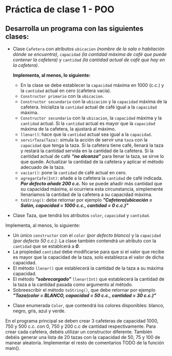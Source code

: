 # Práctica de clase 1 - POO

## Desarrolla un programa con las siguientes clases:

- Clase `Cafetera` con atributos `ubicacion` *(nombre de la sala o habitación dónde se encuentra)*, `capacidad` *(la cantidad máxima de café que puede contener la cafetera)* y `cantidad` *(la cantidad actual de café
que hay en la cafetera)*.

   **Implementa, al menos, lo siguiente:**

   * En la clase se debe establecer la `capacidad` máxima en 1000 (c.c.) y la `cantidad` actual en cero (cafetera vacía).
   * `Constructor primario` con la `ubicacion`.
   * `Constructor secundario` con la `ubicación` y la `capacidad` máxima de la cafetera. Inicializa la `cantidad` actual de café igual a la `capacidad` máxima.
   * `Constructor secundario` con la `ubicacion`, la `capacidad` máxima y la `cantidad` actual. Si la `cantidad` actual es mayor que la `capacidad` máxima de la cafetera, la ajustará al máximo.
   * `llenar()`: hace que la `cantidad` actual sea igual a la `capacidad`.
   * `servirTaza(Taza)`: simula la acción de servir una `taza` con la `capacidad` que tenga la taza. Si la cafetera tiene café, llenará la taza y restará la cantidad servida en la cantidad de la cafetera.
     Si la cantidad actual de café ***“no alcanza”*** para llenar la taza, se sirve lo que quede. Actualizar la cantidad de la cafetera y aplicar el método adecuado de la taza.
   * `vaciar()`: pone la `cantidad` de café actual en cero.
   * `agregarCafe(Int)`: añade a la cafetera la `cantidad` de café indicada. ***Por defecto añade 200 c.c.*** No se puede añadir más cantidad que su capacidad máxima, si ocurriera esta circunstancia, simplemente llenaríamos la cantidad de la cafetera a su capacidad máxima.
   * `toString()`: debe retornar por ejemplo ***"Cafetera(ubicación = Salón, capacidad = 1000 c.c., cantidad = 0 c.c.)"***

- Clase Taza, que tendrá los atributos `color`, `capacidad` y `cantidad`.

Implementa, al menos, lo siguiente:

   * Un único `constructor` con el `color` *(por defecto blanco)* y la `capacidad` *(por defecto 50 c.c.)*. La clase también contendrá un atributo con la `cantidad` que se establcerá a ***0***.
   * La propiedad `cantidad` debe modificarse para que si el valor que recibe es mayor que la capacidad de la taza, solo establezca el valor de dicha capacidad.
   * El método `llenar()` que establecerá la cantidad de la taza a su máxima capacidad.
   * El método ***"sobrecargado"*** `llenar(Int)` que establecerá la cantidad de la taza a la cantidad pasada como argumento al método.
   * Sobreescribir el método `toString()`, que debe retornar por ejemplo ***"Taza(color = BLANCO, capacidad = 50 c.c., cantidad = 30 c.c.)"***

- Clase enumerada `Color`, que contendrá los colores disponibles: blanco, negro, gris, azul y verde.

En el programa principal se deben crear 3 cafeteras de capacidad 1000, 750 y 500 c.c. con 0, 750 y 200 c.c de cantidad respectivamente. Para crear cada cafetera, debéis utilizar un constructor diferente.
También debéis generar una lista de 20 tazas con la capacidad de 50, 75 y 100 de manear aleatoria.
Implementar el resto de comentarios TODO de la función main().
